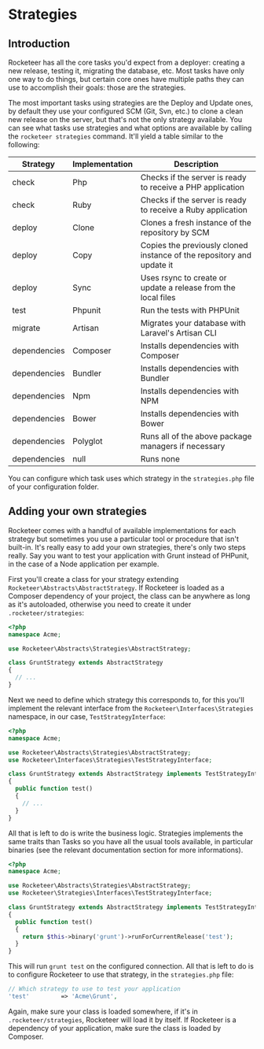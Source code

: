 # Strategies

## Introduction

Rocketeer has all the core tasks you'd expect from a deployer: creating a new release, testing it, migrating the database, etc. Most tasks have only one way to do things, but certain core ones have multiple paths they can use to accomplish their goals: those are the strategies.

The most important tasks using strategies are the Deploy and Update ones, by default they use your configured SCM (Git, Svn, etc.) to clone a clean new release on the server, but that's not the only strategy available. You can see what tasks use strategies and what options are available by calling the `rocketeer strategies` command. It'll yield a table similar to the following:

| Strategy       | Implementation   | Description                                                             |
| -------------- | ---------------- | ----------------------------------------------------------------------- |
| check          | Php              | Checks if the server is ready to receive a PHP application              |
| check          | Ruby             | Checks if the server is ready to receive a Ruby application             |
| deploy         | Clone            | Clones a fresh instance of the repository by SCM                        |
| deploy         | Copy             | Copies the previously cloned instance of the repository and update it   |
| deploy         | Sync             | Uses rsync to create or update a release from the local files           |
| test           | Phpunit          | Run the tests with PHPUnit                                              |
| migrate        | Artisan          | Migrates your database with Laravel's Artisan CLI                       |
| dependencies   | Composer         | Installs dependencies with Composer                                     |
| dependencies   | Bundler          | Installs dependencies with Bundler                                      |
| dependencies   | Npm              | Installs dependencies with NPM                                          |
| dependencies   | Bower            | Installs dependencies with Bower                                        |
| dependencies   | Polyglot         | Runs all of the above package managers if necessary                     |
| dependencies   | null             | Runs none                                                               |

You can configure which task uses which strategy in the `strategies.php` file of your configuration folder.

## Adding your own strategies

Rocketeer comes with a handful of available implementations for each strategy but sometimes you use a particular tool or procedure that isn't built-in. It's really easy to add your own strategies, there's only two steps really. Say you want to test your application with Grunt instead of PHPunit, in the case of a Node application per example.

First you'll create a class for your strategy extending `Rocketeer\Abstracts\AbstractStrategy`. If Rocketeer is loaded as a Composer dependency of your project, the class can be anywhere as long as it's autoloaded, otherwise you need to create it under `.rocketeer/strategies`:

```php
<?php
namespace Acme;

use Rocketeer\Abstracts\Strategies\AbstractStrategy;

class GruntStrategy extends AbstractStrategy
{
  // ...
}
```

Next we need to define which strategy this corresponds to, for this you'll implement the relevant interface from the `Rocketeer\Interfaces\Strategies` namespace, in our case, `TestStrategyInterface`:


```php
<?php
namespace Acme;

use Rocketeer\Abstracts\Strategies\AbstractStrategy;
use Rocketeer\Interfaces\Strategies\TestStrategyInterface;

class GruntStrategy extends AbstractStrategy implements TestStrategyInterface
{
  public function test()
  {
    // ...
  }
}
```

All that is left to do is write the business logic. Strategies implements the same traits than Tasks so you have all the usual tools available, in particular binaries (see the relevant documentation section for more informations).


```php
<?php
namespace Acme;

use Rocketeer\Abstracts\Strategies\AbstractStrategy;
use Rocketeer\Strategies\Interfaces\TestStrategyInterface;

class GruntStrategy extends AbstractStrategy implements TestStrategyInterface
{
  public function test()
  {
    return $this->binary('grunt')->runForCurrentRelease('test');
  }
}
```

This will run `grunt test` on the configured connection. All that is left to do is to configure Rocketeer to use that strategy, in the `strategies.php` file:

```php
// Which strategy to use to test your application
'test'         => 'Acme\Grunt',
```

Again, make sure your class is loaded somewhere, if it's in `.rocketeer/strategies`, Rocketeer will load it by itself. If Rocketeer is a dependency of your application, make sure the class is loaded by Composer.
